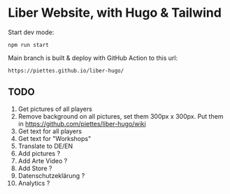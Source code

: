 # Liber Website, with Hugo & Tailwind


Start dev mode:    

    npm run start


Main branch is built & deploy with GitHub Action to this url:
    
    https://piettes.github.io/liber-hugo/

## TODO
1. Get pictures of all players
2. Remove background on all pictures, set them 300px x 300px. Put them in https://github.com/piettes/liber-hugo/wiki
3. Get text for all players
4. Get text for "Workshops"
5. Translate to DE/EN
6. Add pictures ?
7. Add Arte Video ?
8. Add Store ?
9. Datenschutzeklärung ?
10. Analytics ?